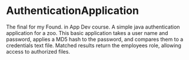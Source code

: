 # AuthenticationApplication
The final for my Found. in App Dev course. A simple java authentication application for a zoo.
This basic application takes a user name and password, applies a MD5 hash to the password, and compares them to a credentials text file. 
Matched results return the employees role, allowing access to authorized files. 
